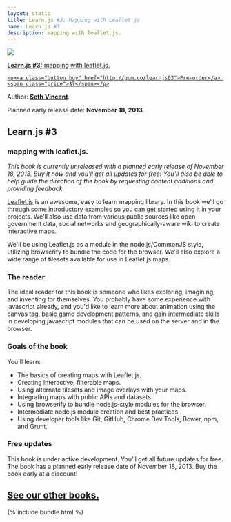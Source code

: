 ```yaml
---
layout: static
title: Learn.js #3: Mapping with Leaflet.js
name: Learn.js #3
description: mapping with leaflet.js.
---
```


<div id="book">
  <a href="http://gum.co/learnjs03">
    <img src="{{ site.baseurl }}/img/books/learnjs-03-leaflet.png" />
    <p><strong>Learn.js #3:</strong> mapping with leaflet.js.</p>

    <p><a class="button buy" href="http://gum.co/learnjs03">Pre-order</a> <span class="price">$7</span></p>
  </a>
  <div id="meta">
    <p>Author: <b><a href="http://sethvincent.com" target="_blank">Seth Vincent</a></b>.</p>
    <p>Planned early release date: <b>November 18, 2013</b>.</p>
  </div>
</div>

## Learn.js #3
### mapping with leaflet.js.

_This book is currently unreleased with a planned early release of November 18, 2013. Buy it now and you'll get all updates for free! You'll also be able to help guide the direction of the book by requesting content additions and providing feedback._

[Leaflet.js](http://leafletjs.com/) is an awesome, easy to learn mapping library. In this book we’ll go through some introductory examples so you can get started using it in your projects. We'll also use data from various public sources like open government data, social networks and geographically-aware wiki to create interactive maps.

We'll be using Leaflet.js as a module in the node.js/CommonJS style, utilizing browserify to bundle the code for the browser. We'll also explore a wide range of tilesets available for use in Leaflet.js maps.

### The reader
The ideal reader for this book is someone who likes exploring, imagining, and inventing for themselves. You probably have some experience with javascript already, and you'd like to learn more about animation using the canvas tag, basic game development patterns, and gain intermediate skills in developing javascript modules that can be used on the server and in the browser.

### Goals of the book
You'll learn:  
- The basics of creating maps with Leaflet.js.
- Creating interactive, filterable maps.
- Using alternate tilesets and image overlays with your maps.
- Integrating maps with public APIs and datasets.
- Using browserify to bundle node.js-style modules for the browser.
- Intermediate node.js module creation and best practices.
- Using developer tools like Git, GitHub, Chrome Dev Tools, Bower, npm, and Grunt.


### Free updates
This book is under active development. You'll get all future updates for free. The book has a planned early release date of November 18, 2013. Buy the book early at a discount!

<section id="introduction">
  <div class="container">
    <div class="inner-wrapper">
      <h2><a href="{{ site.baseurl }}/books">See our other books.</a></h2>
      {% include bundle.html %}
    </div>
  </div>
</section>
